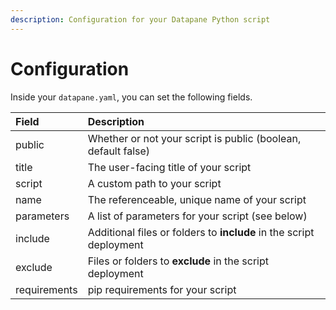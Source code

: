 ```yaml
---
description: Configuration for your Datapane Python script
---
```


# Configuration

Inside your `datapane.yaml`, you can set the following fields.

| Field | Description |
| :--- | :--- |
| public | Whether or not your script is public \(boolean, default false\) |
| title | The user-facing title of your script |
| script | A custom path to your script  |
| name | The referenceable, unique name of your script  |
| parameters | A list of parameters for your script \(see below\) |
| include | Additional files or folders to **include** in the script deployment |
| exclude | Files or folders to **exclude** in the script deployment |
| requirements | pip requirements for your script |

### 

